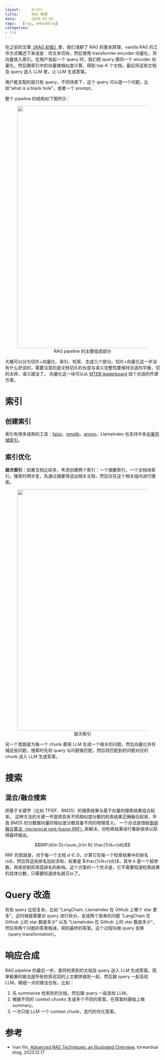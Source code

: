 ```yaml
---
layout:     draft
title:      RAG 再探
date:       2024-01-01
tags:   [rag, embedding]
categories: 
- nlp
---
```




在之前的文章[《RAG 初探》]({{site.baseurl}}/2023/11/16/Retrivial-augmented-generation/)里，我们浅聊了 RAG 的基本原理，vanilla RAG 的工作方式概述下来说是：将文本切块，然后使用 transformer encoder 向量化，将向量放入索引。在用户发起一个 query 时，我们把 query 用同一个 encoder 向量化，然后跟索引中的向量做相似度计算，得到 top-K 个文档，最后将这些文档及 query 送入 LLM 里，让 LLM 生成答案。

用户能支配的就只有 query，不同场景下，这个 query 可以是一个问题，比如“what is a black hole”，或者一个 prompt。

整个 pipeline 的结构如下图所示：

<figure style="text-align: center;">
    <img src="https://image.ddot.cc/202312/rag_structure_20231231_1052.png" width=789pt>
    <figcaption style="text-align:center"> RAG pipeline 的主要组成部分 </figcaption>
</figure>

大概可以分为切片+向量化、索引、检索、生成几个部分。切片+向量化这一步没有什么好说的，需要注意的是文档切片的长度与语义完整性要保持合适的平衡，切的太碎，语义就没了。 向量化这一块可以从 [MTEB leaderboard](https://huggingface.co/spaces/mteb/leaderboard) 找个合适的开源方案。 

# 索引 
## 创建索引 
索引有很多成熟的工具：[faiss](https://faiss.ai/)，[nmslib](https://github.com/nmslib/nmslib)，[annoy](https://github.com/spotify/annoy)。LlamaIndex 也支持许多[向量存储索引](https://docs.llamaindex.ai/en/latest/community/integrations/vector_stores.html)。

## 索引优化 
**层次索引**：如果文档比较多，考虑创建两个索引：一个摘要索引，一个文档块索引。搜索时两步走，先通过摘要筛选出相关文档，然后仅在这个相关组内进行搜索。

<figure style="text-align: center;">
    <img src="https://image.ddot.cc/202312/hierarchinal_rag_20231231_1208.png" width=786pt>
    <figcaption style="text-align:center"> 层次索引 </figcaption>
</figure>

另一个思路是为每一个 chunk 都用 LLM 生成一个相关的问题，然后向量化并存储这些问题，搜索时先将 query 与问题做匹配，然后将匹配到的问题对应的 chunk 送入 LLM 生成答案。


# 搜索 
## 混合/融合搜索 
把基于关键字（比如 TFIDF、BM25）的搜索结果与基于向量的搜索结果组合起来。 这种方法的关键一环是把具有不同相似度分数的检索结果正确融合起来，毕竟 BM25 的分数跟向量的相似度分数具备不同的物理意义。
一个办法是借助[倒排融合算法（reciprocal rank fusion,RRF）](https://plg.uwaterloo.ca/~gvcormac/cormacksigir09-rrf.pdf)来解决，对检索结果进行重新排序以获得最终输出。

$$RRF(d\in D)=\sum_{r\in R} \frac{1}{k+r(d)}$$

RRF 的思路是，对于每一个文档 $d\in D$，计算它在每一个检索结果中的排名 $r(d)$，然后将这些排名加权求和，权重是 $\frac{1}{k+r(d)}$，其中 $k$ 是一个超参数，用来扼制异常高排名的影响。这个方案的一个优点是，它不需要知道检索结果的具体分数，只需要知道排名就可以了。

# Query 改造
有些 query 比较复杂，比如 “LangChain, LlamaIndex 在 Github 上哪个 star 更多”，这时候就需要对 query 进行拆分，变成两个简单的问题 “LangChain 在 Github 上的 star 数是多少” 以及 “LlamaIndex 在 Github 上的 star 数是多少”，然后将两个问题的答案相减，得到最终的答案。这个过程叫做 query 变换（query transformation）。


# 响应合成 
RAG pipeline 的最后一步，是将检索到的文档及 query 送入 LLM 生成答案。简单粗暴的做法是所有检索召回的上文都拼接到一起，然后跟 query 一起丢给 LLM。精细一点的做法也有，比如：
1. 先 summarize 检索到的文档，然后跟 query 一起丢给 LLM。
2. 根据不同的 context chunks 生成多个不同的答案，在答案的基础上做 summary。
3. 一次只给 LLM 一个 context chunk，迭代的优化答案。


# 参考
- Ivan Ilin, [Advanced RAG Techniques: an Illustrated Overview](https://pub.towardsai.net/advanced-rag-techniques-an-illustrated-overview-04d193d8fec6), torwardsai blog, 2023.12.17




